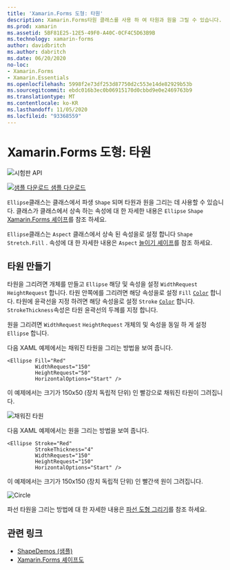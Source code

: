 ```yaml
---
title: 'Xamarin.Forms 도형: 타원'
description: Xamarin.Forms타원 클래스를 사용 하 여 타원과 원을 그릴 수 있습니다.
ms.prod: xamarin
ms.assetid: 5BF81E25-12E5-49F0-A40C-0CF4C5D63B9B
ms.technology: xamarin-forms
author: davidbritch
ms.author: dabritch
ms.date: 06/20/2020
no-loc:
- Xamarin.Forms
- Xamarin.Essentials
ms.openlocfilehash: 5998f2e73df253d87750d2c553e14de82929b53b
ms.sourcegitcommit: ebdc016b3ec0b06915170d0cbbd9e0e2469763b9
ms.translationtype: MT
ms.contentlocale: ko-KR
ms.lasthandoff: 11/05/2020
ms.locfileid: "93368559"
---
```

# <a name="no-locxamarinforms-shapes-ellipse"></a>Xamarin.Forms 도형: 타원

![시험판 API](~/media/shared/preview.png)

[![샘플 다운로드](~/media/shared/download.png) 샘플 다운로드](/samples/xamarin/xamarin-forms-samples/userinterface-shapesdemos/)

`Ellipse`클래스는 클래스에서 파생 `Shape` 되며 타원과 원을 그리는 데 사용할 수 있습니다. 클래스가 클래스에서 상속 하는 속성에 대 한 자세한 내용은 `Ellipse` `Shape` [ Xamarin.Forms 셰이프](index.md)를 참조 하세요.

`Ellipse`클래스는 `Aspect` 클래스에서 상속 된 속성을로 설정 합니다 `Shape` `Stretch.Fill` . 속성에 대 한 자세한 내용은 `Aspect` [늘이기 셰이프](index.md#stretch-shapes)를 참조 하세요.

## <a name="create-an-ellipse"></a>타원 만들기

타원을 그리려면 개체를 만들고 `Ellipse` 해당 및 속성을 설정 `WidthRequest` `HeightRequest` 합니다. 타원 안쪽에를 그리려면 해당 속성을로 설정 `Fill` [`Color`](xref:Xamarin.Forms.Color) 합니다. 타원에 윤곽선을 지정 하려면 해당 속성을로 설정 `Stroke` [`Color`](xref:Xamarin.Forms.Color) 합니다. `StrokeThickness`속성은 타원 윤곽선의 두께를 지정 합니다.

원을 그리려면 `WidthRequest` `HeightRequest` 개체의 및 속성을 동일 하 게 설정 `Ellipse` 합니다.

다음 XAML 예제에서는 채워진 타원을 그리는 방법을 보여 줍니다.

```xaml
<Ellipse Fill="Red"
         WidthRequest="150"
         HeightRequest="50"
         HorizontalOptions="Start" />
```

이 예제에서는 크기가 150x50 (장치 독립적 단위) 인 빨강으로 채워진 타원이 그려집니다.

![채워진 타원](ellipse-images/filled.png "채워진 타원")

다음 XAML 예제에서는 원을 그리는 방법을 보여 줍니다.

```xaml
<Ellipse Stroke="Red"
         StrokeThickness="4"
         WidthRequest="150"
         HeightRequest="150"
         HorizontalOptions="Start" />
```

이 예제에서는 크기가 150x150 (장치 독립적 단위) 인 빨간색 원이 그려집니다.

![Circle](ellipse-images/circle.png "Circle")

파선 타원을 그리는 방법에 대 한 자세한 내용은 [파선 도형 그리기](index.md#draw-dashed-shapes)를 참조 하세요.

## <a name="related-links"></a>관련 링크

- [ShapeDemos (샘플)](/samples/xamarin/xamarin-forms-samples/userinterface-shapesdemos/)
- [Xamarin.Forms 셰이프도](index.md)